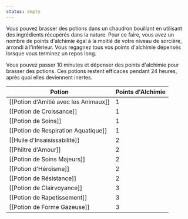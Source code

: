 ```yaml
---
status: empty
---
```

Vous pouvez brasser des potions dans un chaudron bouillant en utilisant des ingrédients récupérés dans la nature. Pour ce faire, vous avez un nombre de points d'alchimie égal à la moitié de votre niveau de sorcière, arrondi à l'inférieur. Vous regagnez tous vos points d'alchimie dépensés lorsque vous terminez un repos long.

Vous pouvez passer 10 minutes et dépenser des points d'alchimie pour brasser des potions. Ces potions restent efficaces pendant 24 heures, après quoi elles deviennent inertes.

| Potion                               | Points d'Alchimie |
| ------------------------------------ | ----------------- |
| [[Potion d'Amitié avec les Animaux]] | 1                 |
| [[Potion de Croissance]]             | 1                 |
| [[Potion de Soins]]                  | 1                 |
| [[Potion de Respiration Aquatique]]  | 1                 |
| [[Huile d'Insaisissabilité]]         | 2                 |
| [[Philtre d'Amour]]                  | 2                 |
| [[Potion de Soins Majeurs]]          | 2                 |
| [[Potion d'Héroïsme]]                | 2                 |
| [[Potion de Résistance]]             | 2                 |
| [[Potion de Clairvoyance]]           | 3                 |
| [[Potion de Rapetissement]]          | 3                 |
| [[Potion de Forme Gazeuse]]          | 3                 |


